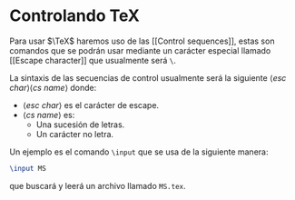 # Controlando TeX

Para usar $\TeX$ haremos uso de las [[Control sequences]], estas son comandos que se podrán usar mediante un carácter especial llamado [[Escape character]] que usualmente será `\`.

La sintaxis de las secuencias de control usualmente será la siguiente ⟨*esc char*⟩⟨*cs name*⟩ donde:
- ⟨*esc char*⟩ es el carácter de escape.
- ⟨*cs name*⟩ es:
	- Una sucesión de letras.
	- Un carácter no letra.

Un ejemplo es el comando `\input` que se usa de la siguiente manera:
```tex
\input MS
```
que buscará y leerá un archivo llamado `MS.tex`.
